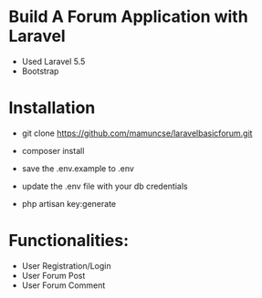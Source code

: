 # Build A Forum Application with Laravel 

* Used Laravel 5.5
* Bootstrap
# Installation
* git clone https://github.com/mamuncse/laravelbasicforum.git
* composer install
* save the .env.example to .env
 
* update the .env file with your db credentials

* php artisan key:generate

# Functionalities:
* User Registration/Login  
* User Forum Post
* User Forum Comment
 

